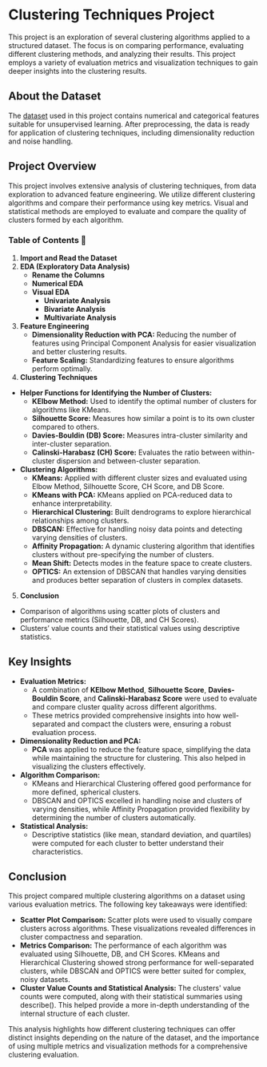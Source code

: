 
# Clustering Techniques Project

This project is an exploration of several clustering algorithms applied to a structured dataset. The focus is on comparing performance, evaluating different clustering methods, and analyzing their results. This project employs a variety of evaluation metrics and visualization techniques to gain deeper insights into the clustering results.

## **About the Dataset**
The [dataset](https://www.kaggle.com/datasets/vjchoudhary7/customer-segmentation-tutorial-in-python) used in this project contains numerical and categorical features suitable for unsupervised learning. After preprocessing, the data is ready for application of clustering techniques, including dimensionality reduction and noise handling.

## **Project Overview**
This project involves extensive analysis of clustering techniques, from data exploration to advanced feature engineering. We utilize different clustering algorithms and compare their performance using key metrics. Visual and statistical methods are employed to evaluate and compare the quality of clusters formed by each algorithm.

### **Table of Contents 📃**
1. **Import and Read the Dataset**
2. **EDA (Exploratory Data Analysis)**
    - **Rename the Columns**
    - **Numerical EDA**
    - **Visual EDA**
        - **Univariate Analysis**
        - **Bivariate Analysis**
        - **Multivariate Analysis**
3. **Feature Engineering** 
    - **Dimensionality Reduction with PCA:** Reducing the number of features using Principal Component Analysis for easier visualization and better clustering results.
     - **Feature Scaling:** Standardizing features to ensure algorithms perform optimally.
4. **Clustering Techniques**
- **Helper Functions for Identifying the Number of Clusters:**
    - **KElbow Method:** Used to identify the optimal number of clusters for algorithms like KMeans.
    - **Silhouette Score:** Measures how similar a point is to its own cluster compared to others.
    - **Davies-Bouldin (DB) Score:** Measures intra-cluster similarity and inter-cluster separation.
    - **Calinski-Harabasz (CH) Score:** Evaluates the ratio between within-cluster dispersion and between-cluster separation.
- **Clustering Algorithms:**
    - **KMeans:** Applied with different cluster sizes and evaluated using Elbow Method, Silhouette Score, CH Score, and DB Score.
    - **KMeans with PCA:** KMeans applied on PCA-reduced data to enhance interpretability.
    - **Hierarchical Clustering:** Built dendrograms to explore hierarchical relationships among clusters.
    - **DBSCAN:** Effective for handling noisy data points and detecting varying densities of clusters.
    - **Affinity Propagation:** A dynamic clustering algorithm that identifies clusters without pre-specifying the number of clusters.
    - **Mean Shift:** Detects modes in the feature space to create clusters.
    - **OPTICS:** An extension of DBSCAN that handles varying densities and produces better separation of clusters in complex datasets.
5. **Conclusion**
- Comparison of algorithms using scatter plots of clusters and performance metrics (Silhouette, DB, and CH Scores).
- Clusters’ value counts and their statistical values using descriptive statistics.

## **Key Insights**
- **Evaluation Metrics:**
    - A combination of **KElbow Method**, **Silhouette Score**, **Davies-Bouldin Score**, and **Calinski-Harabasz Score** were used to evaluate and compare cluster quality across different algorithms.
    - These metrics provided comprehensive insights into how well-separated and compact the clusters were, ensuring a robust evaluation process.
- **Dimensionality Reduction and PCA:**
    - **PCA** was applied to reduce the feature space, simplifying the data while maintaining the structure for clustering. This also helped in visualizing the clusters effectively.
- **Algorithm Comparison:**
    - KMeans and Hierarchical Clustering offered good performance for more defined, spherical clusters.
    - DBSCAN and OPTICS excelled in handling noise and clusters of varying densities, while Affinity Propagation provided flexibility by determining the number of clusters automatically.
- **Statistical Analysis:**
    - Descriptive statistics (like mean, standard deviation, and quartiles) were computed for each cluster to better understand their characteristics.

## **Conclusion**
This project compared multiple clustering algorithms on a dataset using various evaluation metrics. The following key takeaways were identified:

- **Scatter Plot Comparison:** Scatter plots were used to visually compare clusters across algorithms. These visualizations revealed differences in cluster compactness and separation.
- **Metrics Comparison:** The performance of each algorithm was evaluated using Silhouette, DB, and CH Scores. KMeans and Hierarchical Clustering showed strong performance for well-separated clusters, while DBSCAN and OPTICS were better suited for complex, noisy datasets.
- **Cluster Value Counts and Statistical Analysis:** The clusters' value counts were computed, along with their statistical summaries using describe(). This helped provide a more in-depth understanding of the internal structure of each cluster.

This analysis highlights how different clustering techniques can offer distinct insights depending on the nature of the dataset, and the importance of using multiple metrics and visualization methods for a comprehensive clustering evaluation.